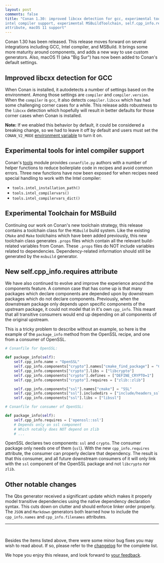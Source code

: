 ```yaml
---
layout: post
comments: false
title: "Conan 1.30: improved libcxx detection for gcc, experimental tools for
intel compiler support, experimental MSBuildToolchain, self.cpp_info.requires
attribute, macOS 11 support"
---
```


Conan 1.30 has been released. This release moves forward on several integrations
including GCC, Intel compiler, and MSBuild. It brings some more maturity around
components, and adds a new way to use custom generators. Also, macOS 11 (aka
"Big Sur") has now been added to Conan's default settings.

## Improved libcxx detection for GCC

When Conan is installed, it autodetects a number of settings based on the
environment. Among those settings are `compiler` and `compiler.version`. When
the `compiler` is `gcc`, it also detects `compiler.libcxx` which has had some
challenging corner cases for a while. This release adds robustness to the
`libcxx` detection which hopefully will result in better defaults for those
corner cases when Conan is installed.

**Note:** If we enabled this behavior by default, it could be considered a breaking
change, so we had to leave it off by default and users must set the
`CONAN_V2_MODE` [environment
variable](https://docs.conan.io/en/latest/reference/conan_v2_mode.html#conan-v2-mode)
to turn it on.

## Experimental tools for intel compiler support

Conan's [tools](https://docs.conan.io/en/latest/reference/tools.html) module
provides `conanfile.py` authors with a number of helper functions to
reduce boilerplate code in recipes and avoid common errors. Three new functions
have now been exposed for when recipes need special handling to work with the
Intel compiler:

- `tools.intel_installation_path()`
- `tools.intel_compilervars()`
- `tools.intel_compilervars_dict()`

## Experimental Toolchain for MSBuild

Continuing our work on Conan's new toolchain strategy, this release contains a
toolchain class for the `MSBuild` build system. Like the existing `CMake` and
`Make` toolchains which have been added previously, this new toolchain class
generates `.props` files which contain all the relevant build-related variables
from Conan. These `.props` files do NOT include variables related to
dependencies. Dependency-related information should still be generated by the
`msbuild` generator.

## New self.cpp_info.requires attribute

We have also continued to evolve and improve the experience around the
components feature. A common case that has come up is that many packages which
declare components are depended upon by downstream packages which do not declare
components. Previously, when the downstream package only depends upon specific
components of the upstream package, it could not model that in it's own
`cpp_info`. This meant that all transitive consumers would end up depending on
all components of the original upstream.

This is a tricky problem to describe without an example, so here is the example
of the `package_info` method from the OpenSSL recipe, and one from a consumer of
OpenSSL.

```python
# Conanfile for OpenSSL:

def package_info(self):
    self.cpp_info.name = "OpenSSL"
    self.cpp_info.components["crypto"].names["cmake_find_package"] = "Crypto"
    self.cpp_info.components["crypto"].libs = ["libcrypto"]
    self.cpp_info.components["crypto"].defines = ["DEFINE_CRYPTO=1"]
    self.cpp_info.components["crypto"].requires = ["zlib::zlib"]

    self.cpp_info.components["ssl"].names["cmake"] = "SSL"
    self.cpp_info.components["ssl"].includedirs = ["include/headers_ssl"]
    self.cpp_info.components["ssl"].libs = ["libssl"]
```

```python
# Conanfile for consumer of OpenSSL:

def package_info(self):
    self.cpp_info.requires = ['openssl::ssl']
    # Depends only on ssl component
    # Which notably does NOT depend on zlib
    # ...
```

OpenSSL declares two components: `ssl` and `crypto`. The consumer package only
needs one of them (`ssl`). With the new `cpp_info.requires` attribute, the
consumer can properly declare that dependency. The result is that this consumer,
and all future downstream consumers of it will only link with the `ssl`
component of the OpenSSL package and not `libcrypto` nor `zlib`.

## Other notable changes

The Qbs generator received a significant update which makes it properly model
transitive dependencies using the native dependency declaration syntax. This
cuts down on clutter and should enforce linker order properly. The `JSON` and
`Markdown` generators both learned how to include the `cpp_info.names` and
`cpp_info.filenames` attributes.

-----------
<br>

Besides the items listed above, there were some minor bug fixes you may wish to
read about.  If so, please refer to the
[changelog](https://docs.conan.io/en/latest/changelog.html#oct-2020) for the
complete list.

We hope you enjoy this release, and look forward to [your
feedback](https://github.com/conan-io/conan/issues). 
